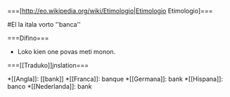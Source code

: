 ===[http://eo.wikipedia.org/wiki/Etimologio|Etimologio Etimologio]===

#El la itala vorto  ''banca''

===Difino===

* Loko kien one povas meti monon.

===[[Traduko]]jnslation===

*[[Angla]]: [[bank]]
*[[Franca]]: banque
*[[Germana]]: bank 
*[[Hispana]]: banco 
*[[Nederlanda]]: bank